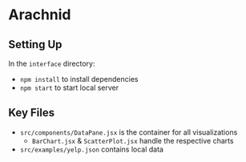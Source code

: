 # Arachnid

## Setting Up

In the `interface` directory:
- `npm install` to install dependencies
- `npm start` to start local server

## Key Files

- `src/components/DataPane.jsx` is the container for all visualizations
    -  `BarChart.jsx` & `ScatterPlot.jsx` handle the respective charts
- `src/examples/yelp.json` contains local data
